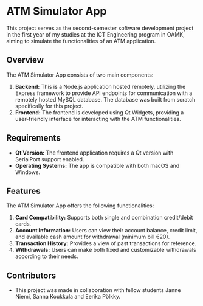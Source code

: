 # ATM Simulator App

This project serves as the second-semester software development project in the first year of my studies at the ICT Engineering program in OAMK, aiming to simulate the functionalities of an ATM application.

## Overview

The ATM Simulator App consists of two main components:

1. **Backend:** This is a Node.js application hosted remotely, utilizing the Express framework to provide API endpoints for communication with a remotely hosted MySQL database. The database was built from scratch specifically for this project.
2. **Frontend:** The frontend is developed using Qt Widgets, providing a user-friendly interface for interacting with the ATM functionalities.

## Requirements

- **Qt Version:** The frontend application requires a Qt version with SerialPort support enabled.
- **Operating Systems:** The app is compatible with both macOS and Windows.

## Features

The ATM Simulator App offers the following functionalities:

1. **Card Compatibility:** Supports both single and combination credit/debit cards.
2. **Account Information:** Users can view their account balance, credit limit, and available cash amount for withdrawal (minimum bill €20).
3. **Transaction History:** Provides a view of past transactions for reference.
4. **Withdrawals:** Users can make both fixed and customizable withdrawals according to their needs.

## Contributors

- This project was made in collaboration with fellow students Janne Niemi, Sanna Koukkula and Eerika Pölkky.
